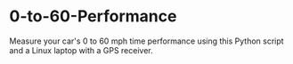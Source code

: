 # 0-to-60-Performance
Measure your car's 0 to 60 mph time performance using this Python script and a Linux laptop with a GPS receiver.
